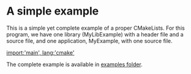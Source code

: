 # A simple example

This is a simple yet complete example of a proper CMakeLists. For this program, we have one library (MyLibExample) with a header file and a source file,
and one application, MyExample,  with one source file. 

[import:'main', lang:'cmake'](../../examples/simple-project/CMakeLists.txt)

The complete example is available in [examples folder](https://gitlab.com/CLIUtils/modern-cmake/tree/master/examples/simple-project).
